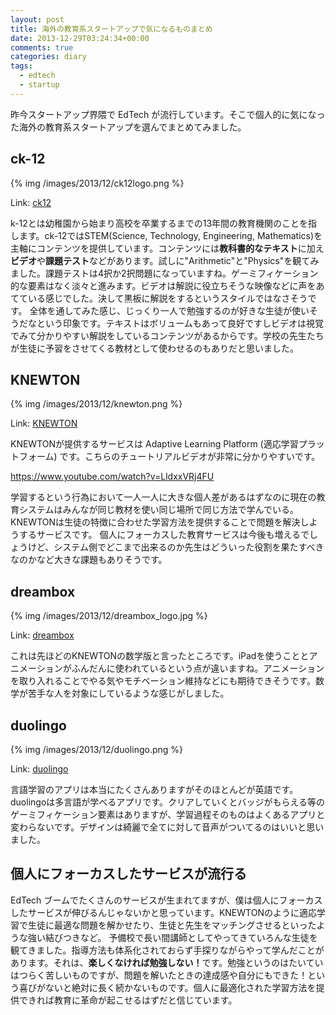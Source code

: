 ```yaml
---
layout: post
title: 海外の教育系スタートアップで気になるものまとめ
date: 2013-12-29T03:24:34+00:00
comments: true
categories: diary
tags:
  - edtech
  - startup
---
```


昨今スタートアップ界隈で EdTech が流行しています。そこで個人的に気になった海外の教育系スタートアップを選んでまとめてみました。

## ck-12
{% img /images/2013/12/ck12logo.png %}

Link: [ck12](http://www.ck12.org/student/)

k-12とは幼稚園から始まり高校を卒業するまでの13年間の教育機関のことを指します。ck-12ではSTEM(Science, Technology, Engineering, Mathematics)を主軸にコンテンツを提供しています。コンテンツには<strong>教科書的なテキスト</strong>に加え<strong>ビデオ</strong>や<strong>課題テスト</strong>などがあります。試しに"Arithmetic"と"Physics"を観てみました。課題テストは4択か2択問題になっていますね。ゲーミフィケーション的な要素はなく淡々と進みます。ビデオは解説に役立ちそうな映像などに声をあてている感じでした。決して黒板に解説をするというスタイルではなさそうです。
全体を通してみた感じ、じっくり一人で勉強するのが好きな生徒が使いそうだなという印象です。テキストはボリュームもあって良好ですしビデオは視覚でみて分かりやすい解説をしているコンテンツがあるからです。学校の先生たちが生徒に予習をさせてくる教材として使わせるのもありだと思いました。

## KNEWTON
{% img /images/2013/12/knewton.png %}

Link: [KNEWTON](http://www.knewton.com/)

KNEWTONが提供するサービスは Adaptive Learning Platform (適応学習プラットフォーム) です。こちらのチュートリアルビデオが非常に分かりやすいです。

https://www.youtube.com/watch?v=LldxxVRj4FU

学習するという行為において一人一人に大きな個人差があるはずなのに現在の教育システムはみんなが同じ教材を使い同じ場所で同じ方法で学んでいる。KNEWTONは生徒の特徴に合わせた学習方法を提供することで問題を解決しようするサービスです。
個人にフォーカスした教育サービスは今後も増えるでしょうけど、システム側でどこまで出来るのか先生はどういった役割を果たすべきなのかなど大きな課題もありそうです。

## dreambox
{% img /images/2013/12/dreambox_logo.jpg %}

Link: [dreambox](http://www.dreambox.com/)

これは先ほどのKNEWTONの数学版と言ったところです。iPadを使うこととアニメーションがふんだんに使われているという点が違いますね。アニメーションを取り入れることでやる気やモチベーション維持などにも期待できそうです。数学が苦手な人を対象にしているような感じがしました。

## duolingo
{% img /images/2013/12/duolingo.png %}

Link: [duolingo](http://www.duolingo.com/)

言語学習のアプリは本当にたくさんありますがそのほとんどが英語です。duolingoは多言語が学べるアプリです。クリアしていくとバッジがもらえる等のゲーミフィケーション要素はありますが、学習過程そのものはよくあるアプリと変わらないです。デザインは綺麗で全てに対して音声がついてるのはいいと思いました。

## 個人にフォーカスしたサービスが流行る
EdTech ブームでたくさんのサービスが生まれてますが、僕は個人にフォーカスしたサービスが伸びるんじゃないかと思っています。KNEWTONのように適応学習で生徒に最適な問題を解かせたり、生徒と先生をマッチングさせるといったような強い結びつきなど。
予備校で長い間講師としてやってきていろんな生徒を観てきました。指導方法も体系化されておらず手探りながらやって学んだことがあります。それは、<strong>楽しくなければ勉強しない！</strong>です。勉強というのはたいていはつらく苦しいものですが、問題を解いたときの達成感や自分にもできた！という喜びがないと絶対に長く続かないものです。個人に最適化された学習方法を提供できれば教育に革命が起こせるはずだと信じています。
